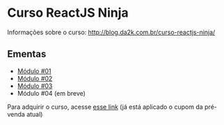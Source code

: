 # Curso ReactJS Ninja

Informações sobre o curso: http://blog.da2k.com.br/curso-reactjs-ninja/

## Ementas

- [Módulo #01](ementa-modulo-01.md)
- [Módulo #02](ementa-modulo-02.md)
- [Módulo #03](ementa-modulo-03.md)
- Módulo #04 (em breve)

Para adquirir o curso, acesse [esse link](https://www.udemy.com/curso-reactjs-ninja/?couponCode=PREVENDAMODULO3) (já está aplicado o cupom da pré-venda atual)
